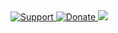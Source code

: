 <a href="https://discord.gg/hmcmv3P7YW">
  <img
    alt="Support"
    src="https://img.shields.io/badge/discord-5865F2?logo=discord&logoColor=white&style=for-the-badge"
  />
</a>
<a href="https://ko-fi.com/thelindat">
  <img
    alt="Donate"
    src="https://img.shields.io/badge/kofi-2BB3EE?logo=kofi&logoColor=white&style=for-the-badge"
  />
</a>
<img
  src="https://github-readme-stats.vercel.app/api/top-langs/?username=thelindat"
/>
